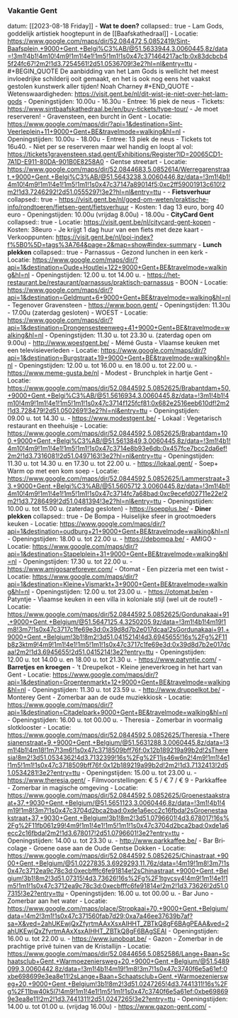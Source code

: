 ### Vakantie Gent
datum: [[2023-08-18 Friday]]
	- **Wat te doen?**
	  collapsed:: true
		- Lam Gods, god­de­lijk artis­tiek hoog­te­punt in de [[Baafskathedraal]]
			- Locatie:  https://www.google.com/maps/dir/52.084472,5.0852419/Sint-Baafsplein,+9000+Gent,+Belgi%C3%AB/@51.5633944,3.0060445,8z/data=!3m1!4b1!4m10!4m9!1m1!4e1!1m5!1m1!1s0x47c371464217ac1b:0x83dcbcb45f24fc67!2m2!1d3.7254561!2d51.0536709!3e2?hl=nl&entry=ttu
				- #+BEGIN_QUOTE
				  De aanbidding van het Lam Gods is wellicht het meest invloedrijke schilderij ooit gemaakt, en het is ook nog eens het vaakst gestolen kunstwerk aller tijden!
				  Noah Charney
				  #+END_QUOTE
				- Wetenswaardigheden: https://visit.gent.be/nl/dit-wist-je-niet-over-het-lam-gods
			- Openingstijden: 10.00u - 16.30u
			- Entree: 16 piek de neus
				- Tickets: https://www.sintbaafskathedraal.be/en/buy-tickets/type-tour/
				- Je moet reserveren!
		- Gra­ven­steen, een burcht in Gent
			- Locatie: https://www.google.com/maps/dir/?api=1&destination=Sint-Veerleplein+11+9000+Gent+BE&travelmode=walking&hl=nl
			- Openingstijden: 10.00u - 18.00u
			- Entree: 13 piek de neus
				- Tickets tot 16u40.
				- Niet per se reserveren maar wel handig en loopt al vol: https://tickets1gravensteen.stad.gent/Exhibitions/Register?ID=20065CD1-7A1D-E911-80DA-901B0E8258A0
		- Gent­se streetart
			- Locatie: https://www.google.com/maps/dir/52.0844683,5.0852614/Werregarenstraat,+9000+Gent,+Belgi%C3%AB/@51.5643238,3.0060446,8z/data=!3m1!4b1!4m10!4m9!1m1!4e1!1m5!1m1!1s0x47c37147a89014f5:0xc2ff59001913c610!2m2!1d3.7246292!2d51.0555297!3e2?hl=nl&entry=ttu
		-
	- **Fietsverhuur**
	  collapsed:: true
		- https://visit.gent.be/nl/goed-om-weten/praktische-info/rondtoeren/fietsen-gent/fietsverhuur
		- Kosten: 1 dag 13 euro, borg 40 euro
		- Openingstijden: 10.00u (vrijdag 8.00u) - 18.00u
	- **CityCard Gent**
	  collapsed:: true
		- Locatie: https://visit.gent.be/nl/citycard-gent-kopen
		- Kosten: 38euro
		- Je krijgt 1 dag huur van een fiets met deze kaart
		- Verkooppunten: https://visit.gent.be/nl/poi-index?f%5B0%5D=tags%3A764&page=2&map=show#index-summary
	- **Lunch plekken**
	  collapsed:: true
		- Par­n­as­sus - Gezond lunchen in een kerk
			- Locatie: https://www.google.com/maps/dir/?api=1&destination=Oude+Houtlei+122+9000+Gent+BE&travelmode=walking&hl=nl
			- Openingstijden: 12.00 u. tot 14.00 u.
			- https://het-restaurant.be/restaurant/parnassus/praktisch-parnassus
		- BOON
			- Locatie: https://www.google.com/maps/dir/?api=1&destination=Geldmunt+6+9000+Gent+BE&travelmode=walking&hl=nl
				- Tegenover Gravensteen
			- https://www.boon.gent/
			- Openingstijden: 11.30u - 17.00u (zaterdag gesloten)
		- WOEST
			- Locatie: https://www.google.com/maps/dir/?api=1&destination=Drongensesteenweg+41+9000+Gent+BE&travelmode=walking&hl=nl
			- Openingstijden: 11.30 u. tot 23.30 u. (zaterdag open om 9.00u)
			- http://www.woestgent.be/
		- Mémé Gusta - Vlaamse keuken met een televisieverleden
			- Locatie: https://www.google.com/maps/dir/?api=1&destination=Burgstraat+19+9000+Gent+BE&travelmode=walking&hl=nl
			- Openingstijden: 12.00 u. tot 16.00 u. en 18.00 u. tot 22.00 u.
			- https://www.meme-gusta.be/nl
		- Modest - Brunchplek in hartje Gent
			- Locatie: https://www.google.com/maps/dir/52.0844592,5.0852625/Brabantdam+50,+9000+Gent,+Belgi%C3%AB/@51.5616934,3.0060445,8z/data=!3m1!4b1!4m10!4m9!1m1!4e1!1m5!1m1!1s0x47c3714f125fcf81:0x682e2516eeb610df!2m2!1d3.728479!2d51.0502691!3e2?hl=nl&entry=ttu
			- Openingstijden: 09.00 u. tot 14.30 u.
			- https://www.modestgent.be/
		- Lokaal : Vegetarisch restaurant en theehuisje
			- Locatie: https://www.google.com/maps/dir/52.0844592,5.0852625/Brabantdam+100,+9000+Gent,+Belgi%C3%AB/@51.5613849,3.0060445,8z/data=!3m1!4b1!4m10!4m9!1m1!4e1!1m5!1m1!1s0x47c3714e8b93e6db:0x457fce7bcc2da6ef!2m2!1d3.7316081!2d51.0497163!3e2?hl=nl&entry=ttu
			- Openingstijden: 11.30 u. tot 14.30 u. en 17.30 u. tot 22.00 u.
			- https://lokaal.gent/
		- Soep+ Warm op met een kom soep
			- Locatie: https://www.google.com/maps/dir/52.0844592,5.0852625/Lammerstraat+33,+9000+Gent,+Belgi%C3%AB/@51.5605712,3.0060445,8z/data=!3m1!4b1!4m10!4m9!1m1!4e1!1m5!1m1!1s0x47c3714fc7a68bad:0xc9ecefd02711e22e!2m2!1d3.7286499!2d51.0481394!3e2?hl=nl&entry=ttu
			- Openingstijden: 10.00 u. tot 15.00 u. (zaterdag gesloten)
			- https://soepplus.be/
	- **Diner plekken**
	  collapsed:: true
		- De Bompa - Huiselijke sfeer in grootmoeders keuken
			- Locatie: https://www.google.com/maps/dir/?api=1&destination=oudburg+21+9000+Gent+BE&travelmode=walking&hl=nl
			- Openingstijden: 18.00 u. tot 22.00 u.
			- https://debompa.be/
		- AMIGO
			- Locatie: https://www.google.com/maps/dir/?api=1&destination=Stapelplein+31+9000+Gent+BE&travelmode=walking&hl=nl
			- Openingstijden: 17.30 u. tot 22.00 u.
			- https://www.amigosareforever.com/
		- Oto­mat - Een pizzeria met een twist
			- Locatie: https://www.google.com/maps/dir/?api=1&destination=Kleine+Vismarkt+3+9000+Gent+BE&travelmode=walking&hl=nl
			- Openingstijden: 12.00 u. tot 23.00 u.
			- https://otomat.be/en
		- Patyn­tje - Vlaamse keuken in een villa in koloniale stijl (wel uit de route!)
			- Locatie: https://www.google.com/maps/dir/52.0844592,5.0852625/Gordunakaai+91,+9000+Gent,+Belgium/@51.5647125,4.3250205,9z/data=!3m1!4b1!4m19!1m8!3m7!1s0x47c3717c1fe69e3d:0x39d8d7b2e017dcaa!2sGordunakaai+91,+9000+Gent,+Belgium!3b1!8m2!3d51.0415214!4d3.6945655!16s%2Fg%2F11b8z3ktm9!4m9!1m1!4e1!1m5!1m1!1s0x47c3717c1fe69e3d:0x39d8d7b2e017dcaa!2m2!1d3.6945655!2d51.0415214!3e2?entry=ttu
			- Openingstijden: 12.00 u. tot 14.00 u. en 18.00 u. tot 21.30 u.
			- https://www.patyntje.com/
	- **Barretjes en kroegen**
		- 't Dreu­pel­kot - Kleine jeneverkroeg in het hart van Gent
			- Locatie: https://www.google.com/maps/dir/?api=1&destination=Groentenmarkt+12+9000+Gent+BE&travelmode=walking&hl=nl
			- Openingstijden: 11.30 u. tot 23.59 u.
			- http://www.druppelkot.be/
		- Mon­te­rey Gent - Zomerbar aan de oude muziekkiosk
			- Locatie: https://www.google.com/maps/dir/?api=1&destination=Citadelpark+9000+Gent+BE&travelmode=walking&hl=nl
			- Openingstijden: 16.00 u. tot 00.00 u.
		- The­re­sia - Zomerbar in voormalig slotklooster
			- Locatie: https://www.google.com/maps/dir/52.0844592,5.0852625/Theresia,+Theresianenstraat+9,+9000+Gent,+Belgium/@51.5631288,3.0060445,8z/data=!3m1!4b1!4m18!1m7!3m6!1s0x47c3718509bff76f:0x12b189219a99b2d!2sTheresia!8m2!3d51.0534362!4d3.7132399!16s%2Fg%2F11js46w6n2!4m9!1m1!4e1!1m5!1m1!1s0x47c3718509bff76f:0x12b189219a99b2d!2m2!1d3.7132413!2d51.0534281!3e2?entry=ttu
			- Openingstijden: 15.00 u. tot 23.00 u.
			- https://www.theresia.gent/
			- Filmvoorstellingen: € 5 / € 7 / € 9
		- Park­kaf­fee - Zomerbar in magische omgeving
			- Locatie: https://www.google.com/maps/dir/52.0844592,5.0852625/Groenestaakstraat+37,+9030+Gent,+Belgium/@51.5651123,3.0060446,8z/data=!3m1!4b1!4m19!1m8!3m7!1s0x47c3704d2bca2bad:0xde1a6ecc2c16fbda!2sGroenestaakstraat+37,+9030+Gent,+Belgium!3b1!8m2!3d51.0796601!4d3.678017!16s%2Fg%2F11fb061z99!4m9!1m1!4e1!1m5!1m1!1s0x47c3704d2bca2bad:0xde1a6ecc2c16fbda!2m2!1d3.678017!2d51.0796601!3e2?entry=ttu
			- Openingstijden: 14.00 u. tot 23.30 u.
			- http://www.parkkaffee.be/
		- Bar Bri­co­la­ge - Groene oase aan de Oude Gentse Dokken
			- Locatie: https://www.google.com/maps/dir/52.0844592,5.0852625/Chinastraat,+9000+Gent,+Belgium/@51.0227835,3.6929293,11.76z/data=!4m19!1m8!3m7!1s0x47c3712ea9c78c3d:0xecbfffc6fe91814e!2sChinastraat,+9000+Gent,+Belgium!3b1!8m2!3d51.07315!4d3.73626!16s%2Fg%2F1tgvcsy4!4m9!1m1!4e1!1m5!1m1!1s0x47c3712ea9c78c3d:0xecbfffc6fe91814e!2m2!1d3.73626!2d51.07315!3e2?entry=ttu
			- Openingstijden: 16.00 u. tot 00.00 u.
		- Bar Juno - Zomerbar aan het water
			- Locatie: https://www.google.com/maps/place/Stropkaai+70,+9000+Gent,+Belgium/data=!4m2!3m1!1s0x47c371560fab7d29:0xa7a46ee37639b7af?sa=X&ved=2ahUKEwjQxZfyrtmAAxXsxAIHHT_ZBTkQ8gF6BAgPEAA&ved=2ahUKEwjQxZfyrtmAAxXsxAIHHT_ZBTkQ8gF6BAgSEAI
			- Openingstijden: 16.00 u. tot 22.00 u.
			- https://www.junoboat.be/
		- Gazon - Zomerbar in de prachtige privé tuinen van de Kristallijn
			- Locatie: https://www.google.com/maps/dir/52.0844656,5.0852586/Lange+Baan+Schaatsclub+Gent,+Warmoezeniersweg+20,+9000+Gent,+Belgium/@51.5489099,3.0060442,8z/data=!3m1!4b1!4m19!1m8!3m7!1s0x47c3740f6e5a61ef:0xbe698699e3ea8e11!2sLange+Baan+Schaatsclub+Gent,+Warmoezeniersweg+20,+9000+Gent,+Belgium!3b1!8m2!3d51.0247265!4d3.7441311!16s%2Fg%2F11bw40k5l7!4m9!1m1!4e1!1m5!1m1!1s0x47c3740f6e5a61ef:0xbe698699e3ea8e11!2m2!1d3.7441311!2d51.0247265!3e2?entry=ttu
			- Openingstijden: 14.00 u. tot 01.00 u. (vrijdag 16.00u)
			- https://www.gazon-gent.com/
			-